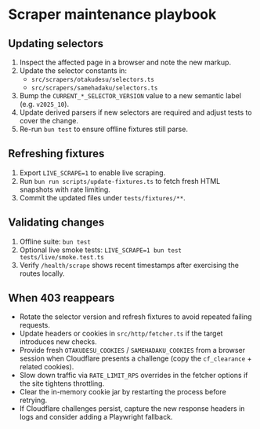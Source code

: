 # Scraper maintenance playbook

## Updating selectors

1. Inspect the affected page in a browser and note the new markup.
2. Update the selector constants in:
   - `src/scrapers/otakudesu/selectors.ts`
   - `src/scrapers/samehadaku/selectors.ts`
3. Bump the `CURRENT_*_SELECTOR_VERSION` value to a new semantic label (e.g. `v2025_10`).
4. Update derived parsers if new selectors are required and adjust tests to cover the change.
5. Re-run `bun test` to ensure offline fixtures still parse.

## Refreshing fixtures

1. Export `LIVE_SCRAPE=1` to enable live scraping.
2. Run `bun run scripts/update-fixtures.ts` to fetch fresh HTML snapshots with rate limiting.
3. Commit the updated files under `tests/fixtures/**`.

## Validating changes

1. Offline suite: `bun test`
2. Optional live smoke tests: `LIVE_SCRAPE=1 bun test tests/live/smoke.test.ts`
3. Verify `/health/scrape` shows recent timestamps after exercising the routes locally.

## When 403 reappears

- Rotate the selector version and refresh fixtures to avoid repeated failing requests.
- Update headers or cookies in `src/http/fetcher.ts` if the target introduces new checks.
- Provide fresh `OTAKUDESU_COOKIES` / `SAMEHADAKU_COOKIES` from a browser session when Cloudflare presents a challenge (copy the `cf_clearance` + related cookies).
- Slow down traffic via `RATE_LIMIT_RPS` overrides in the fetcher options if the site tightens throttling.
- Clear the in-memory cookie jar by restarting the process before retrying.
- If Cloudflare challenges persist, capture the new response headers in logs and consider adding a Playwright fallback.
